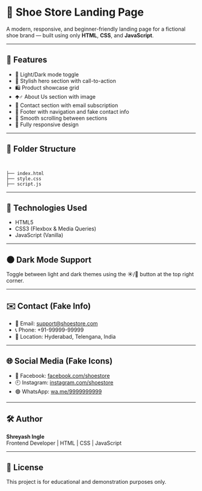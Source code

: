 # 👟 Shoe Store Landing Page

A modern, responsive, and beginner-friendly landing page for a fictional shoe brand — built using only **HTML**, **CSS**, and **JavaScript**.


---

## 🚀 Features

- 🌃 Light/Dark mode toggle
- 🎨 Stylish hero section with call-to-action
- 🛍️ Product showcase grid
- 🢁‍♂️ About Us section with image
- 📩 Contact section with email subscription
- 🔗 Footer with navigation and fake contact info
- 🔄 Smooth scrolling between sections
- 📱 Fully responsive design

---

## 📂 Folder Structure

```


├── index.html
├── style.css
├── script.js

```

---

## 🔧 Technologies Used

- HTML5
- CSS3 (Flexbox & Media Queries)
- JavaScript (Vanilla)

---

## 🌑 Dark Mode Support

Toggle between light and dark themes using the ☀️/🌙 button at the top right corner.

---

## ✉️ Contact (Fake Info)

- 📧 Email: support@shoestore.com  
- 📞 Phone: +91-99999-99999  
- 📍 Location: Hyderabad, Telengana, India  

---

## 🌐 Social Media (Fake Icons)

- 🔵 Facebook: [facebook.com/shoestore](#)
- 🕘 Instagram: [instagram.com/shoestore](#)
- 🟢 WhatsApp: [wa.me/9999999999](#)

---

## 🛠️ Author

**Shreyash Ingle**  
Frontend Developer | HTML | CSS | JavaScript

---

## 📓 License

This project is for educational and demonstration purposes only.

